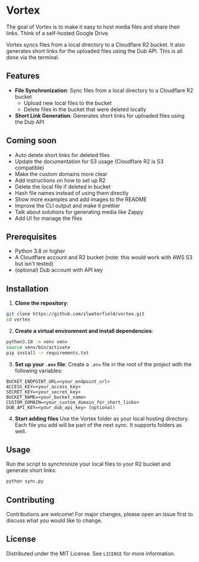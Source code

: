 # Vortex

The goal of Vortex is to make it easy to host media files and share their links. Think of a self-hosted Google Drive.

Vortex syncs files from a local directory to a Cloudflare R2 bucket. It also generates short links for the uploaded files using the Dub API. This is all done via the terminal.

## Features

- **File Synchronization**: Sync files from a local directory to a Cloudflare R2 bucket
  - Upload new local files to the bucket
  - Delete files in the bucket that were deleted locally
- **Short Link Generation**: Generates short links for uploaded files using the Dub API

## Coming soon
- Auto delete short links for deleted files
- Update the documentation for S3 usage (Cloudflare R2 is S3 compatible)
- Make the custom domains more clear
- Add instructions on how to set up R2
- Delete the local file if deleted in bucket
- Hash file names instead of using them directly
- Show more examples and add images to the README
- Improve the CLI output and make it prettier
- Talk about solutions for generating media like Zappy
- Add UI for manage the files

## Prerequisites

- Python 3.8 or higher
- A Cloudflare account and R2 bucket (note: this would work with AWS S3 but isn't tested)
- (optional) Dub account with API key

## Installation

1. **Clone the repository**:
```bash
git clone https://github.com/zlwaterfield/vortex.git
cd vortex
```

2. **Create a virtual environment and install dependencies**:
```bash
python3.10 -m venv venv
source venv/bin/activate
pip install -r requirements.txt
```

3. **Set up your `.env` file**:
Create a `.env` file in the root of the project with the following variables:
```
BUCKET_ENDPOINT_URL=<your_endpoint_url>
ACCESS_KEY=<your_access_key>
SECRET_KEY=<your_secret_key>
BUCKET_NAME=<your_bucket_name>
CUSTOM_DOMAIN=<your_custom_domain_for_short_links>
DUB_API_KEY=<your_dub_api_key> (optional)
```

4. **Start adding files**
Use the Vortex folder as your local hosting directory. Each file you add will be part of the next sync. It supports folders as well.

## Usage

Run the script to synchronize your local files to your R2 bucket and generate short links:
```bash
python sync.py
```

## Contributing

Contributions are welcome! For major changes, please open an issue first to discuss what you would like to change.

## License

Distributed under the MIT License. See `LICENSE` for more information.
